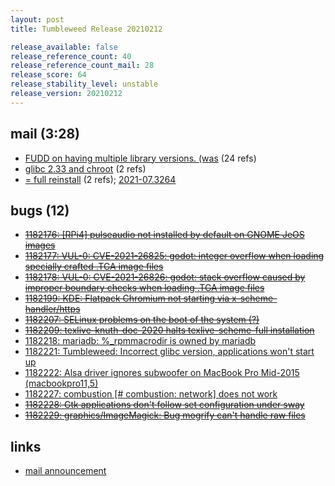 ```yaml
---
layout: post
title: Tumbleweed Release 20210212

release_available: false
release_reference_count: 40
release_reference_count_mail: 28
release_score: 64
release_stability_level: unstable
release_version: 20210212
---
```


## mail (3:28)

- [FUDD on having multiple library versions. (was](https://lists.opensuse.org/archives/list/factory@lists.opensuse.org/thread/2X4WRPDF3RDKQUNRXUJIJLEU4DWS3U5N) (24 refs)
- [glibc 2.33 and chroot](https://lists.opensuse.org/archives/list/factory@lists.opensuse.org/thread/AUAPTDNULEK5OA6VWRC7FBANOJ56QM4I) (2 refs)
- [= full reinstall](https://lists.opensuse.org/archives/list/factory@lists.opensuse.org/thread/3SNJSGDMMZPBFZPHIEFUXVETPKCYYTRG) (2 refs); [2021-07.3264](https://lists.opensuse.org/archives/list/factory@lists.opensuse.org/thread/COXMBXYTIGSUEEOI7MQBXMDXQPAVWJLN)

## bugs (12)

<!--more-->

- ~~[1182176: \[RPi4\] pulseaudio not installed by default on GNOME JeOS images](https://bugzilla.opensuse.org/show_bug.cgi?id=1182176)~~
- ~~[1182177: VUL-0: CVE-2021-26825: godot: integer overflow when loading specially crafted .TGA image files](https://bugzilla.opensuse.org/show_bug.cgi?id=1182177)~~
- ~~[1182178: VUL-0: CVE-2021-26826: godot: stack overflow caused by improper boundary checks when loading .TGA image files](https://bugzilla.opensuse.org/show_bug.cgi?id=1182178)~~
- ~~[1182199: KDE: Flatpack Chromium not starting via x-scheme-handler/https](https://bugzilla.opensuse.org/show_bug.cgi?id=1182199)~~
- ~~[1182207: SELinux problems on the boot of the system (?)](https://bugzilla.opensuse.org/show_bug.cgi?id=1182207)~~
- ~~[1182209: texlive-knuth-doc-2020 halts texlive-scheme-full installation](https://bugzilla.opensuse.org/show_bug.cgi?id=1182209)~~
- [1182218: mariadb: %_rpmmacrodir is owned by mariadb](https://bugzilla.opensuse.org/show_bug.cgi?id=1182218)
- [1182221: Tumbleweed: Incorrect glibc version, applications won't start up](https://bugzilla.opensuse.org/show_bug.cgi?id=1182221)
- [1182222: Alsa driver ignores subwoofer on MacBook Pro Mid-2015 (macbookpro11,5)](https://bugzilla.opensuse.org/show_bug.cgi?id=1182222)
- [1182227: combustion \[# combustion: network\] does not work](https://bugzilla.opensuse.org/show_bug.cgi?id=1182227)
- ~~[1182228: Gtk applications don't follow set configuration under sway](https://bugzilla.opensuse.org/show_bug.cgi?id=1182228)~~
- ~~[1182229: graphics/ImageMagick: Bug mogrify can't handle raw files](https://bugzilla.opensuse.org/show_bug.cgi?id=1182229)~~



## links

- [mail announcement](https://lists.opensuse.org/archives/list/factory@lists.opensuse.org/thread/FA5L2RXYRRPNLI4KNH5TU35CXBR2FHN5)
